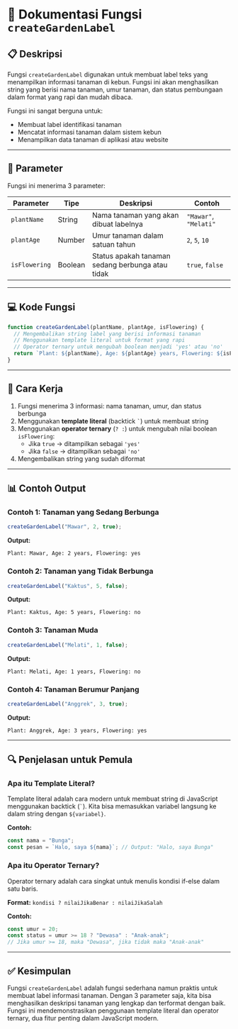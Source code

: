 # 🌱 Dokumentasi Fungsi `createGardenLabel`

## 📋 Deskripsi

Fungsi `createGardenLabel` digunakan untuk membuat label teks yang menampilkan informasi tanaman di kebun. Fungsi ini akan menghasilkan string yang berisi nama tanaman, umur tanaman, dan status pembungaan dalam format yang rapi dan mudah dibaca.

Fungsi ini sangat berguna untuk:
- Membuat label identifikasi tanaman
- Mencatat informasi tanaman dalam sistem kebun
- Menampilkan data tanaman di aplikasi atau website

---

## 📝 Parameter

Fungsi ini menerima 3 parameter:

| Parameter | Tipe | Deskripsi | Contoh |
|-----------|------|-----------|---------|
| `plantName` | String | Nama tanaman yang akan dibuat labelnya | `"Mawar"`, `"Melati"` |
| `plantAge` | Number | Umur tanaman dalam satuan tahun | `2`, `5`, `10` |
| `isFlowering` | Boolean | Status apakah tanaman sedang berbunga atau tidak | `true`, `false` |

---

## 💻 Kode Fungsi

```javascript
function createGardenLabel(plantName, plantAge, isFlowering) {
  // Mengembalikan string label yang berisi informasi tanaman
  // Menggunakan template literal untuk format yang rapi
  // Operator ternary untuk mengubah boolean menjadi 'yes' atau 'no'
  return `Plant: ${plantName}, Age: ${plantAge} years, Flowering: ${isFlowering ? 'yes' : 'no'}`;
}
```

---

## 🎯 Cara Kerja

1. Fungsi menerima 3 informasi: nama tanaman, umur, dan status berbunga
2. Menggunakan **template literal** (backtick `` ` ``) untuk membuat string
3. Menggunakan **operator ternary** (`? :`) untuk mengubah nilai boolean `isFlowering`:
   - Jika `true` → ditampilkan sebagai `'yes'`
   - Jika `false` → ditampilkan sebagai `'no'`
4. Mengembalikan string yang sudah diformat

---

## 📊 Contoh Output

### Contoh 1: Tanaman yang Sedang Berbunga
```javascript
createGardenLabel("Mawar", 2, true);
```

**Output:**
```
Plant: Mawar, Age: 2 years, Flowering: yes
```

### Contoh 2: Tanaman yang Tidak Berbunga
```javascript
createGardenLabel("Kaktus", 5, false);
```

**Output:**
```
Plant: Kaktus, Age: 5 years, Flowering: no
```

### Contoh 3: Tanaman Muda
```javascript
createGardenLabel("Melati", 1, false);
```

**Output:**
```
Plant: Melati, Age: 1 years, Flowering: no
```

### Contoh 4: Tanaman Berumur Panjang
```javascript
createGardenLabel("Anggrek", 3, true);
```

**Output:**
```
Plant: Anggrek, Age: 3 years, Flowering: yes
```

---

## 🔍 Penjelasan untuk Pemula

### Apa itu Template Literal?
Template literal adalah cara modern untuk membuat string di JavaScript menggunakan backtick (`` ` ``). Kita bisa memasukkan variabel langsung ke dalam string dengan `${variabel}`.

**Contoh:**
```javascript
const nama = "Bunga";
const pesan = `Halo, saya ${nama}`; // Output: "Halo, saya Bunga"
```

### Apa itu Operator Ternary?
Operator ternary adalah cara singkat untuk menulis kondisi if-else dalam satu baris.

**Format:** `kondisi ? nilaiJikaBenar : nilaiJikaSalah`

**Contoh:**
```javascript
const umur = 20;
const status = umur >= 18 ? "Dewasa" : "Anak-anak";
// Jika umur >= 18, maka "Dewasa", jika tidak maka "Anak-anak"
```

---

## ✅ Kesimpulan

Fungsi `createGardenLabel` adalah fungsi sederhana namun praktis untuk membuat label informasi tanaman. Dengan 3 parameter saja, kita bisa menghasilkan deskripsi tanaman yang lengkap dan terformat dengan baik. Fungsi ini mendemonstrasikan penggunaan template literal dan operator ternary, dua fitur penting dalam JavaScript modern.
